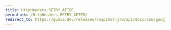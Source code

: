 ```yaml
---
title: HttpHeaders.RETRY_AFTER
permalink: /HttpHeaders.RETRY_AFTER/
redirect_to: https://guava.dev/releases/snapshot-jre/api/docs/com/google/common/net/HttpHeaders.html#RETRY_AFTER
---
```

